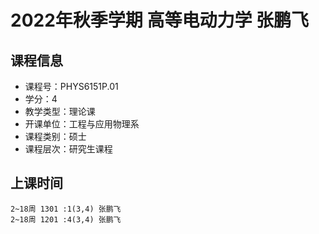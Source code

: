 # 2022年秋季学期 高等电动力学 张鹏飞






## 课程信息

- 课程号：PHYS6151P.01
- 学分：4
- 教学类型：理论课
- 开课单位：工程与应用物理系
- 课程类别：硕士
- 课程层次：研究生课程

## 上课时间

```
2~18周 1301 :1(3,4) 张鹏飞
2~18周 1201 :4(3,4) 张鹏飞
```

